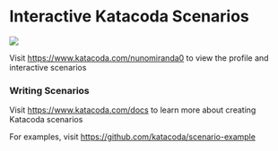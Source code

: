 # Interactive Katacoda Scenarios

[![](http://shields.katacoda.com/katacoda/nunomiranda0/count.svg)](https://www.katacoda.com/nunomiranda0 "Get your profile on Katacoda.com")

Visit https://www.katacoda.com/nunomiranda0 to view the profile and interactive scenarios

### Writing Scenarios
Visit https://www.katacoda.com/docs to learn more about creating Katacoda scenarios

For examples, visit https://github.com/katacoda/scenario-example
